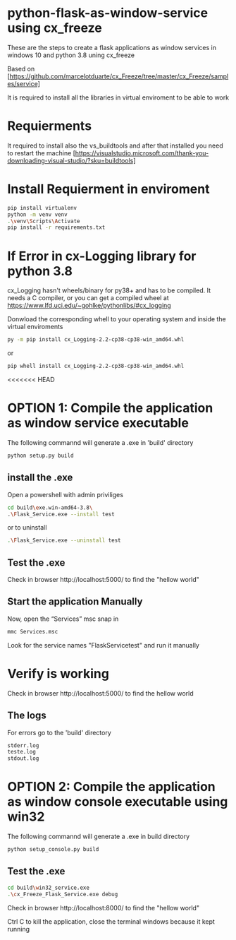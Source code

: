 # python-flask-as-window-service using cx_freeze
These are the steps to create a flask applications as window services in windows 10 and python 3.8 uning cx_freeze

Based on [https://github.com/marcelotduarte/cx_Freeze/tree/master/cx_Freeze/samples/service]


It is required to install all the libraries in virtual enviroment to be able to work

# Requierments
It required to install also the vs_buildtools and after that installed you need to restart the machine
[https://visualstudio.microsoft.com/thank-you-downloading-visual-studio/?sku=buildtools]


# Install Requierment in enviroment 
```sh
pip install virtualenv 
python -m venv venv
.\venv\Scripts\Activate
pip install -r requirements.txt
```

# If Error in cx-Logging library for python 3.8
cx_Logging hasn't wheels/binary for py38+ and has to be compiled. It needs a C compiler, or you can get a compiled wheel at https://www.lfd.uci.edu/~gohlke/pythonlibs/#cx_logging

Donwload the corresponding whell to your operating system and inside the virtual enviroments 
```sh
py -m pip install cx_Logging-2.2-cp38-cp38-win_amd64.whl
```
or
```sh
pip whell install cx_Logging-2.2-cp38-cp38-win_amd64.whl
```

<<<<<<< HEAD
# OPTION 1: Compile the application as window service executable 
The following commannd will generate a .exe in  'build' directory

```sh
python setup.py build
```

## install the .exe  
Open a powershell with admin priviliges 
```sh
cd build\exe.win-amd64-3.8\
.\Flask_Service.exe --install test
```
or to uninstall
```sh
.\Flask_Service.exe --uninstall test
```
## Test the .exe  
Check in browser http://localhost:5000/ to find the "hellow world" 

## Start the application Manually
Now, open the “Services” msc snap in
```sh
mmc Services.msc
```

Look for the service names  "FlaskServicetest" and run it manually

# Verify is working 
Check in browser http://localhost:5000/ to find the hellow world 

## The logs
For errors go to the 'build' directory 
```sh
stderr.log
teste.log
stdout.log
```


# OPTION 2: Compile the application as window console executable using win32
The following commannd will generate a .exe in  build directory

```sh
python setup_console.py build
```

## Test the .exe  
```sh
cd build\win32_service.exe
.\cx_Freeze_Flask_Service.exe debug
```

Check in browser http://localhost:8000/ to find the "hellow world" 

Ctrl C to kill the application, close the terminal windows because it kept running



